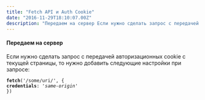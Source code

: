 ```yaml
---
title: "Fetch API и Auth Cookie"
date: "2016-11-29T18:10:07.00Z"
description: "Передаем на сервер Если нужно сделать запрос с передачей авторизационных cookie с текущей страницы, то нужно добавить следующие "
---
```


<h4>Передаем на сервер</h4>
<p>Если нужно сделать запрос с передачей авторизационных cookie с текущей страницы, то нужно добавить следующие настройки при запросе:</p>
<pre><code><strong>fetch</strong>('/some/uri/', {<br><strong>credentials</strong>: <em>'same-origin'</em><br>})</code></pre>


